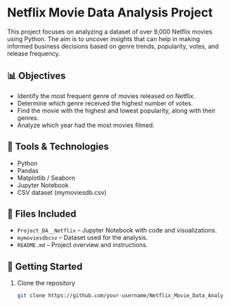 # Netflix Movie Data Analysis Project

This project focuses on analyzing a dataset of over 9,000 Netflix movies using Python. The aim is to uncover insights that can help in making informed business decisions based on genre trends, popularity, votes, and release frequency.

## 📊 Objectives

- Identify the most frequent genre of movies released on Netflix.
- Determine which genre received the highest number of votes.
- Find the movie with the highest and lowest popularity, along with their genres.
- Analyze which year had the most movies filmed.

## 🧰 Tools & Technologies

- Python
- Pandas
- Matplotlib / Seaborn
- Jupyter Notebook
- CSV dataset (mymoviesdb.csv)

## 📁 Files Included

- `Project_DA__Netflix` – Jupyter Notebook with code and visualizations.
- `mymoviesdbcsv` – Dataset used for the analysis.
- `README.md` – Project overview and instructions.

## 🚀 Getting Started

1. Clone the repository  
   ```bash
   git clone https://github.com/your-username/Netflix_Movie_Data_Analysis.git
